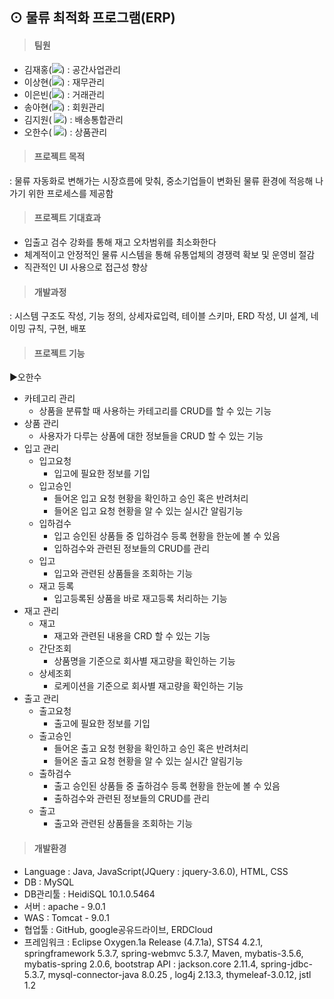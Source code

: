 ## ⊙ 물류 최적화 프로그램(ERP)

> #### 팀원
- 김재홍(<a href="https://blog.daum.net/eeetaa" target="_blank"><img src="https://img.shields.io/badge/Duam-003E54?style=flat-square&logo=Devpost&logoColor=white"/></a>) : 공간사업관리 
- 이상현(<a target="_blank"  href="https://deww.tistory.com"><img src="https://img.shields.io/badge/Tistory-F64935?style=flat-square&amp;logo=Thumbtack&amp;logoColor=white"/></a>) : 재무관리
- 이은빈(<a href="https://blog.naver.com/leb4610" target="_blank"><img src="https://img.shields.io/badge/Naver-03C75A?style=flat-square&logo=Naver&logoColor=white"/></a>) : 거래관리
- 송아현(<a href="https://blog.naver.com/girlish_1" target="_blank"><img src="https://img.shields.io/badge/Naver-03C75A?style=flat-square&logo=Naver&logoColor=white"/></a>) : 회원관리
- 김지원(
<a href="https://blog.naver.com/dnjsrlawl_" target="_blank"><img src="https://img.shields.io/badge/Naver-03C75A?style=flat-square&logo=Naver&logoColor=white"/></a>) : 배송통합관리
- 오한수(
<a href="https://tidy-ship-234.notion.site/Hansoo-Oh-32e36f118afe43e7b2634f1c59865c37" target="_blank"><img src="https://img.shields.io/badge/Notion-000000?style=flat-square&logo=Notion&logoColor=white"/></a>) : 상품관리

> #### 프로젝트 목적

: 물류 자동화로 변해가는 시장흐름에 맞춰, 중소기업들이 변화된 물류 환경에 적응해 나가기 위한 프로세스를 제공함

> #### 프로젝트 기대효과 
- 입출고 검수 강화를 통해 재고 오차범위를 최소화한다
- 체계적이고 안정적인 물류 시스템을 통해 유통업체의 경쟁력 확보 및 운영비 절감
- 직관적인 UI 사용으로 접근성 향상

> #### 개발과정

: 시스템 구조도 작성, 기능 정의, 상세자료입력, 테이블 스키마, ERD 작성, UI 설계, 네이밍 규칙, 구현, 배포

> #### 프로젝트 기능   


▶오한수
- 카테고리 관리
  - 상품을 분류할 때 사용하는 카테고리를 CRUD를 할 수 있는 기능
- 상품 관리
  - 사용자가 다루는 상품에 대한 정보들을 CRUD 할 수 있는 기능
- 입고 관리
  - 입고요청
    - 입고에 필요한 정보를 기입
  - 입고승인<br>
    - 들어온 입고 요청 현황을 확인하고 승인 혹은 반려처리
    - 들어온 입고 요청 현황을 알 수 있는 실시간 알림기능
  - 입하검수<br>
    - 입고 승인된 상품들 중 입하검수 등록 현황을 한눈에 볼 수 있음
    - 입하검수와 관련된 정보들의 CRUD를 관리
  - 입고
    - 입고와 관련된 상품들을 조회하는 기능
  - 재고 등록
    - 입고등록된 상품을 바로 재고등록 처리하는 기능
- 재고 관리
  - 재고
    - 재고와 관련된 내용을 CRD 할 수 있는 기능
  - 간단조회
    - 상품명을 기준으로 회사별 재고량을 확인하는 기능
  - 상세조회
    - 로케이션을 기준으로 회사별 재고량을 확인하는 기능
- 출고 관리
  - 출고요청
    - 출고에 필요한 정보를 기입
  - 출고승인
    - 들어온 출고 요청 현황을 확인하고 승인 혹은 반려처리
    - 들어온 출고 요청 현황을 알 수 있는 실시간 알림기능
  - 출하검수
    - 출고 승인된 상품들 중 출하검수 등록 현황을 한눈에 볼 수 있음
    - 출하검수와 관련된 정보들의 CRUD를 관리 
  - 출고
    - 출고와 관련된 상품들을 조회하는 기능

> #### 개발환경 
- Language : Java, JavaScript(JQuery : jquery-3.6.0), HTML, CSS<br>
- DB : MySQL<br>
- DB관리툴 : HeidiSQL 10.1.0.5464<br>
- 서버 : apache - 9.0.1<br>
- WAS : Tomcat - 9.0.1<br>
- 협업툴 : GitHub, google공유드라이브, ERDCloud<br>
- 프레임워크 : Eclipse Oxygen.1a Release (4.7.1a), STS4 4.2.1, springframework 5.3.7, spring-webmvc 5.3.7, Maven, mybatis-3.5.6, mybatis-spring 2.0.6, bootstrap 
  API : jackson.core 2.11.4, spring-jdbc-5.3.7, mysql-connector-java 8.0.25 , log4j 2.13.3, thymeleaf-3.0.12, jstl 1.2


